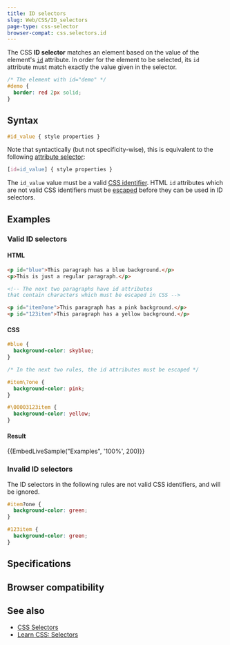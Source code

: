 ```yaml
---
title: ID selectors
slug: Web/CSS/ID_selectors
page-type: css-selector
browser-compat: css.selectors.id
---
```




The CSS **ID selector** matches an element based on the value of the element's [`id`](/Web/HTML/Global_attributes/id) attribute. In order for the element to be selected, its `id` attribute must match exactly the value given in the selector.

```css
/* The element with id="demo" */
#demo {
  border: red 2px solid;
}
```

## Syntax

```css
#id_value { style properties }
```

Note that syntactically (but not specificity-wise), this is equivalent to the following [attribute selector](/Web/CSS/Attribute_selectors):

```css
[id=id_value] { style properties }
```

The `id_value` value must be a valid [CSS identifier](/Web/CSS/ident). HTML `id` attributes which are not valid CSS identifiers must be [escaped](/Web/CSS/ident#escaping_characters) before they can be used in ID selectors.

## Examples

### Valid ID selectors

#### HTML

```html
<p id="blue">This paragraph has a blue background.</p>
<p>This is just a regular paragraph.</p>
```

```html
<!-- The next two paragraphs have id attributes
that contain characters which must be escaped in CSS -->

<p id="item?one">This paragraph has a pink background.</p>
<p id="123item">This paragraph has a yellow background.</p>
```

#### CSS

```css
#blue {
  background-color: skyblue;
}
```

```css
/* In the next two rules, the id attributes must be escaped */

#item\?one {
  background-color: pink;
}

#\00003123item {
  background-color: yellow;
}
```

#### Result

{{EmbedLiveSample("Examples", '100%', 200)}}

### Invalid ID selectors

The ID selectors in the following rules are not valid CSS identifiers, and will be ignored.

```css example-bad
#item?one {
  background-color: green;
}

#123item {
  background-color: green;
}
```

## Specifications



## Browser compatibility



## See also

- [CSS Selectors](/Web/CSS/CSS_selectors)
- [Learn CSS: Selectors](/Learn/CSS/Building_blocks/Selectors)
